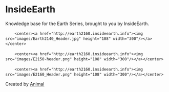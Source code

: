 # InsideEarth

Knowledge base for the Earth Series, brought to you by InsideEarth.


		<center><a href="http://earth2160.insideearth.info"><img src="images/Earth2140_Header.jpg" height="108" width="300"/></a></center>

		<center><a href="http://earth2160.insideearth.info"><img src="images/E2150-header.png" height="108" width="300"/></a></center>

		<center><a href="http://earth2160.insideearth.info"><img src="images/E2160_Header.png" height="108" width="300"/></a></center>


Created by [Animal](https://www.youtube.com/channel/UCiVBYjeLsPCwPLI1GiSKBfw)

